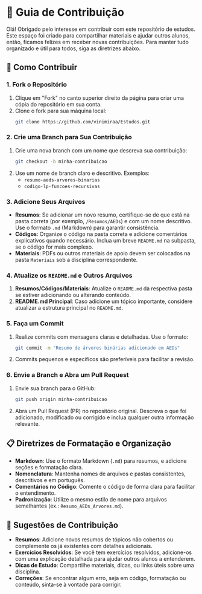 # 📝 Guia de Contribuição

Olá! Obrigado pelo interesse em contribuir com este repositório de estudos. Este espaço foi criado para compartilhar 
materiais e ajudar outros alunos, então, ficamos felizes em receber novas contribuições. Para manter tudo organizado e 
útil para todos, siga as diretrizes abaixo.

## 🧩 Como Contribuir

### 1. Fork o Repositório

1. Clique em "Fork" no canto superior direito da página para criar uma cópia do repositório em sua conta.
2. Clone o fork para sua máquina local:
   ```bash
   git clone https://github.com/vinimiraa/Estudos.git
   ```

### 2. Crie uma Branch para Sua Contribuição

1. Crie uma nova branch com um nome que descreva sua contribuição:
   ```bash
   git checkout -b minha-contribuicao
   ```
2. Use um nome de branch claro e descritivo. Exemplos:
   - `resumo-aeds-arvores-binarias`
   - `codigo-lp-funcoes-recursivas`

### 3. Adicione Seus Arquivos

- **Resumos**: Se adicionar um novo resumo, certifique-se de que está na pasta correta (por exemplo, `/Resumos/AEDs`) e 
com um nome descritivo. Use o formato `.md` (Markdown) para garantir consistência.
- **Códigos**: Organize o código na pasta correta e adicione comentários explicativos quando necessário. Inclua um breve 
`README.md` na subpasta, se o código for mais complexo.
- **Materiais**: PDFs ou outros materiais de apoio devem ser colocados na pasta `Materiais` sob a disciplina correspondente.

### 4. Atualize os `README.md` e Outros Arquivos

1. **Resumos/Códigos/Materiais**: Atualize o `README.md` da respectiva pasta se estiver adicionando ou alterando conteúdo.
2. **README.md Principal**: Caso adicione um tópico importante, considere atualizar a estrutura principal no `README.md`.

### 5. Faça um Commit

1. Realize commits com mensagens claras e detalhadas. Use o formato:
   ```bash
   git commit -m "Resumo de árvores binárias adicionado em AEDs"
   ```
2. Commits pequenos e específicos são preferíveis para facilitar a revisão.

### 6. Envie a Branch e Abra um Pull Request

1. Envie sua branch para o GitHub:
   ```bash
   git push origin minha-contribuicao
   ```
2. Abra um Pull Request (PR) no repositório original. Descreva o que foi adicionado, modificado ou corrigido e inclua 
qualquer outra informação relevante.

## 📋 Diretrizes de Formatação e Organização

- **Markdown**: Use o formato Markdown (`.md`) para resumos, e adicione seções e formatação clara.
- **Nomenclatura**: Mantenha nomes de arquivos e pastas consistentes, descritivos e em português.
- **Comentários no Código**: Comente o código de forma clara para facilitar o entendimento.
- **Padronização**: Utilize o mesmo estilo de nome para arquivos semelhantes (ex.: `Resumo_AEDs_Arvores.md`).

## 🚀 Sugestões de Contribuição

- **Resumos**: Adicione novos resumos de tópicos não cobertos ou complemente os já existentes com detalhes adicionais.
- **Exercícios Resolvidos**: Se você tem exercícios resolvidos, adicione-os com uma explicação detalhada para ajudar 
outros alunos a entenderem.
- **Dicas de Estudo**: Compartilhe materiais, dicas, ou links úteis sobre uma disciplina.
- **Correções**: Se encontrar algum erro, seja em código, formatação ou conteúdo, sinta-se à vontade para corrigir.

